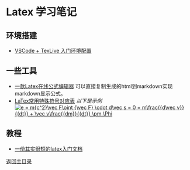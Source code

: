 # Latex 学习笔记

## 环境搭建
* [VSCode + TexLive 入门环境配置](https://blog.csdn.net/npe_ml/article/details/82912570)

## 一些工具
* [一款Latex在线公式编辑器](https://www.codecogs.com/eqnedit.php)
可以直接复制生成的html到markdown实现markdown显示公式。
* [LaTex常用特殊符号对应表](https://blog.csdn.net/caiandyong/article/details/53351737)
 *以下是示例*   
<a href="https://www.codecogs.com/eqnedit.php?latex=e&space;=&space;m{c^2}\vec&space;F\oint&space;{\vec&space;F}&space;\cdot&space;d\vec&space;s&space;=&space;0&space;=&space;m\frac{{d\vec&space;v}}{{dt}}&space;&plus;&space;\vec&space;v\frac{{dm}}{{dt}}&space;\pm&space;\Phi" target="_blank"><img src="https://latex.codecogs.com/gif.latex?e&space;=&space;m{c^2}\vec&space;F\oint&space;{\vec&space;F}&space;\cdot&space;d\vec&space;s&space;=&space;0&space;=&space;m\frac{{d\vec&space;v}}{{dt}}&space;&plus;&space;\vec&space;v\frac{{dm}}{{dt}}&space;\pm&space;\Phi" title="e = m{c^2}\vec F\oint {\vec F} \cdot d\vec s = 0 = m\frac{{d\vec v}}{{dt}} + \vec v\frac{{dm}}{{dt}} \pm \Phi" /></a>

## 教程  

* [一份其实很短的latex入门文档](https://liam.page/2014/09/08/latex-introduction/)


[返回主目录](../README.md)
